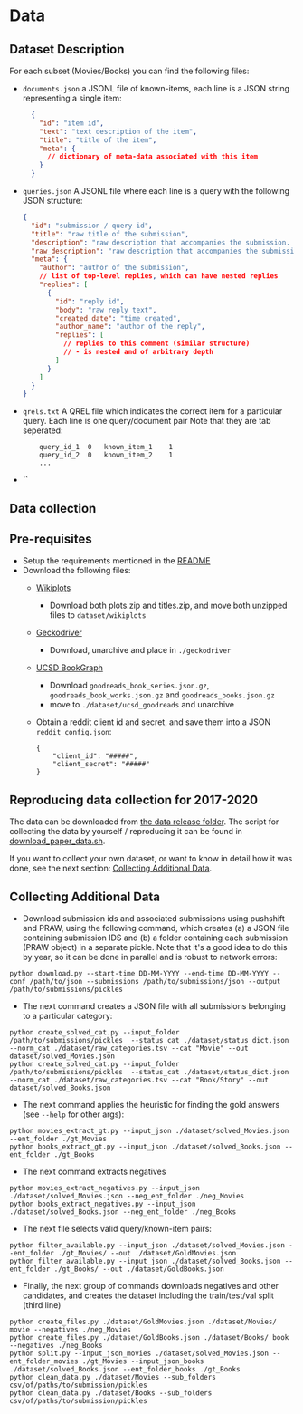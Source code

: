 # Data




## Dataset Description

For each subset (Movies/Books) you can find the following files:

- `documents.json`  a JSONL file of known-items, each line is a JSON string representing a single item:
  ```json
    {
      "id": "item id",
      "text": "text description of the item",
      "title": "title of the item",
      "meta": {
        // dictionary of meta-data associated with this item
      }
    }
  ```
- `queries.json` A JSONL file where each line is a query with the following JSON structure:
    ```json
    {
      "id": "submission / query id",
      "title": "raw title of the submission",
      "description": "raw description that accompanies the submission. may slightly differ from the original description",
      "raw_description": "raw description that accompanies the submission ",
      "meta": {
        "author": "author of the submission",
        // list of top-level replies, which can have nested replies 
        "replies": [
          {
            "id": "reply id",
            "body": "raw reply text",
            "created_date": "time created",
            "author_name": "author of the reply",
            "replies": [
              // replies to this comment (similar structure) 
              // - is nested and of arbitrary depth 
            ]
          }
        ]
      }
    }
    ``` 
- `qrels.txt` A QREL file which indicates the correct item for a particular query. Each line is one query/document pair 
    Note that they are tab seperated:  
    ```
        query_id_1	0	known_item_1	1
        query_id_2	0	known_item_2	1
        ...        
    ``` 
- ``


 
## Data collection

## Pre-requisites

- Setup the requirements mentioned in the [README](README.md)
- Download the following files: 
    - [Wikiplots](https://github.com/markriedl/WikiPlots)
        - Download both plots.zip and titles.zip, and move both unzipped files to `dataset/wikiplots`
    - [Geckodriver](https://github.com/mozilla/geckodriver/releases)
        - Download, unarchive and place in `./geckodriver`
    - [UCSD BookGraph](https://sites.google.com/eng.ucsd.edu/ucsdbookgraph/home)
        - Download `goodreads_book_series.json.gz`, `goodreads_book_works.json.gz` and `goodreads_books.json.gz`
        - move to `./dataset/ucsd_goodreads` and unarchive
  - Obtain a reddit client id and secret, and save them into a JSON `reddit_config.json`:

        {
            "client_id": "#####",
            "client_secret": "#####"
        }
        
        
## Reproducing data collection for 2017-2020

The data can be downloaded from [the data release folder](./data_release/). The script for collecting the data by yourself / reproducing it can be found in [download_paper_data.sh](download_paper_data.sh). 

If you want to collect your own dataset, or want to know in detail how it 
was done, see the next section: [Collecting Additional Data](#collecting-additional-data).   



## Collecting Additional Data

- Download submission ids and associated submissions using pushshift and PRAW, using the following command, which creates (a) a JSON file containing submission IDS and (b) a folder containing each submission (PRAW object) in a separate pickle. Note that it's a good idea to do this by year, so it can be done in parallel and is robust to network errors:
```
python download.py --start-time DD-MM-YYYY --end-time DD-MM-YYYY --conf /path/to/json --submissions /path/to/submissions/json --output /path/to/submissions/pickles 
```

-  The next command creates a JSON file with all submissions belonging to a particular category:

```
python create_solved_cat.py --input_folder /path/to/submissions/pickles  --status_cat ./dataset/status_dict.json --norm_cat ./dataset/raw_categories.tsv --cat "Movie" --out dataset/solved_Movies.json
python create_solved_cat.py --input_folder /path/to/submissions/pickles  --status_cat ./dataset/status_dict.json --norm_cat ./dataset/raw_categories.tsv --cat "Book/Story" --out dataset/solved_Books.json
```
- The next command applies the heuristic for finding the gold answers (see `--help` for other args):
```
python movies_extract_gt.py --input_json ./dataset/solved_Movies.json --ent_folder ./gt_Movies
python books_extract_gt.py --input_json ./dataset/solved_Books.json --ent_folder ./gt_Books
```
- The next command extracts negatives
```
python movies_extract_negatives.py --input_json ./dataset/solved_Movies.json --neg_ent_folder ./neg_Movies
python books_extract_negatives.py --input_json ./dataset/solved_Books.json --neg_ent_folder ./neg_Books
```
- The next file selects valid query/known-item pairs:
```
python filter_available.py --input_json ./dataset/solved_Movies.json --ent_folder ./gt_Movies/ --out ./dataset/GoldMovies.json
python filter_available.py --input_json ./dataset/solved_Books.json --ent_folder ./gt_Books/ --out ./dataset/GoldBooks.json
``` 
- Finally, the next group of commands downloads negatives and other candidates, and creates the dataset including the train/test/val split (third line)
```
python create_files.py ./dataset/GoldMovies.json ./dataset/Movies/ movie --negatives ./neg_Movies
python create_files.py ./dataset/GoldBooks.json ./dataset/Books/ book --negatives ./neg_Books
python split.py --input_json_movies ./dataset/solved_Movies.json --ent_folder_movies ./gt_Movies --input_json_books ./dataset/solved_Books.json --ent_folder_books ./gt_Books
python clean_data.py ./dataset/Movies --sub_folders csv/of/paths/to/submission/pickles
python clean_data.py ./dataset/Books --sub_folders csv/of/paths/to/submission/pickles
```